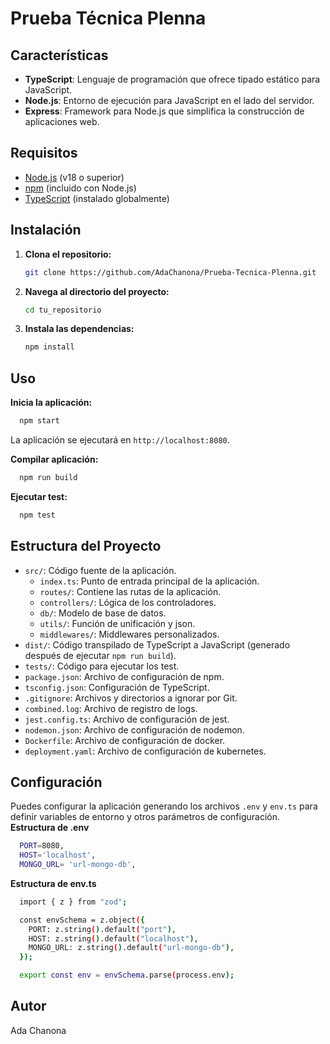 # Prueba Técnica Plenna

## Características

- **TypeScript**: Lenguaje de programación que ofrece tipado estático para JavaScript.
- **Node.js**: Entorno de ejecución para JavaScript en el lado del servidor.
- **Express**: Framework para Node.js que simplifica la construcción de aplicaciones web.

## Requisitos

- [Node.js](https://nodejs.org/) (v18 o superior)
- [npm](https://www.npmjs.com/) (incluido con Node.js)
- [TypeScript](https://www.typescriptlang.org/) (instalado globalmente)

## Instalación

1. **Clona el repositorio:**

   ```bash
   git clone https://github.com/AdaChanona/Prueba-Tecnica-Plenna.git
   ```

2. **Navega al directorio del proyecto:**

   ```bash
   cd tu_repositorio
   ```

3. **Instala las dependencias:**
   
   ```bash
   npm install
   ```

## Uso
**Inicia la aplicación:**

   ```bash
     npm start
   ```
La aplicación se ejecutará en `http://localhost:8080`.

**Compilar aplicación:**

   ```bash
     npm run build
   ```
**Ejecutar test:**

   ```bash
     npm test
   ```

## Estructura del Proyecto
- `src/`: Código fuente de la aplicación.
  - `index.ts`: Punto de entrada principal de la aplicación.
  - `routes/`: Contiene las rutas de la aplicación.
  - `controllers/`: Lógica de los controladores.
  - `db/`: Modelo de base de datos.
  - `utils/`: Función de unificación y json.
  - `middlewares/`: Middlewares personalizados.
- `dist/`: Código transpilado de TypeScript a JavaScript (generado después de ejecutar `npm run build`).
- `tests/`: Código para ejecutar los test.
- `package.json`: Archivo de configuración de npm.
- `tsconfig.json`: Configuración de TypeScript.
- `.gitignore`: Archivos y directorios a ignorar por Git.
- `combined.log`: Archivo de registro de logs.
- `jest.config.ts`: Archivo de configuración de jest.
- `nodemon.json`: Archivo de configuración de nodemon.
- `Dockerfile`: Archivo de configuración de docker.
- `deployment.yaml`: Archivo de configuración de kubernetes.

## Configuración
Puedes configurar la aplicación generando los archivos `.env` y `env.ts` para definir variables de entorno y otros parámetros de configuración.
**Estructura de .env**
 ```bash
   PORT=8080,
   HOST='localhost',
   MONGO_URL= 'url-mongo-db',
 ```
**Estructura de env.ts**
 ```bash
   import { z } from "zod";

   const envSchema = z.object({
     PORT: z.string().default("port"),
     HOST: z.string().default("localhost"),
     MONGO_URL: z.string().default("url-mongo-db"),
   });

   export const env = envSchema.parse(process.env);
 ```

## Autor
Ada Chanona
